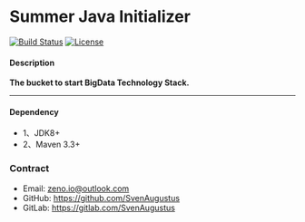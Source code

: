 # Summer Java Initializer
[![Build Status](https://api.travis-ci.org/SvenAugustus/summer-big-data-initializer.svg?branch=master)](https://travis-ci.org/SvenAugustus/summer-big-data-initializer) [![License](https://img.shields.io/badge/license-MIT-green)](https://opensource.org/licenses/MIT)

#### Description

**The bucket to start BigData Technology Stack.**

--------------------------

#### Dependency

* 1、JDK8+
* 2、Maven 3.3+

### Contract

* Email: zeno.io@outlook.com
* GitHub: https://github.com/SvenAugustus
* GitLab: https://gitlab.com/SvenAugustus


